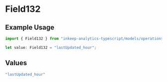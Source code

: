 # Field132

## Example Usage

```typescript
import { Field132 } from "inkeep-analytics-typescript/models/operations";

let value: Field132 = "lastUpdated_hour";
```

## Values

```typescript
"lastUpdated_hour"
```